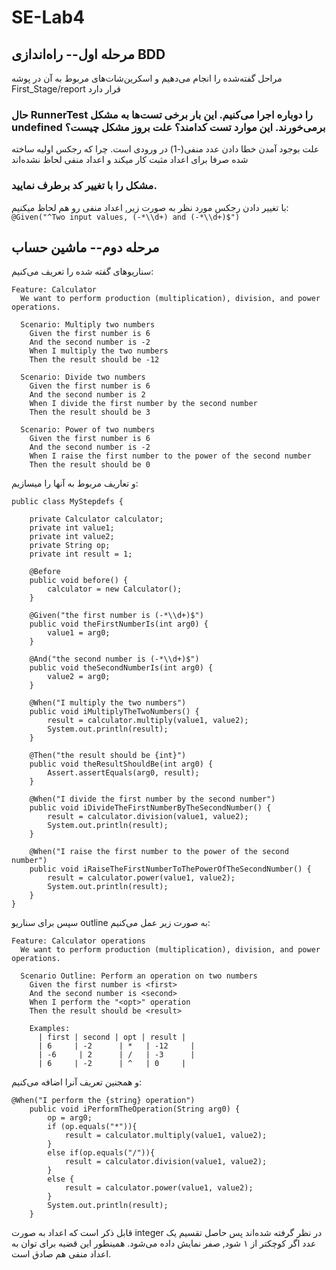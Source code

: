 # SE-Lab4
## مرحله اول-- راه‌اندازی BDD 
مراحل گفته‌شده را انجام می‌دهیم و اسکرین‌شات‌های مربوط به آن در پوشه First_Stage/report قرار دارد

### حال RunnerTest را دوباره اجرا می‌کنیم. این بار برخی تست‌ها به مشکل undefined برمی‌خورند. این موارد تست کدامند؟ علت بروز مشکل چیست؟ 
 علت بوجود آمدن خطا دادن عدد منفی‌(-1) در ورودی است. چرا که رجکس اولیه ساخته شده صرفا برای اعداد مثبت کار میکند و اعداد منفی لحاظ نشده‌اند
### مشکل را با تغییر کد برطرف نمایید. 
با تغییر دادن رجکس مورد نظر به صورت زیر, اعداد منفی رو هم لحاظ میکنیم:  
`@Given("^Two input values, (-*\\d+) and (-*\\d+)$")`
## مرحله دوم-- ماشین حساب  
سناریو‌های گفته شده را تعریف می‌کنیم:
``` 
Feature: Calculator
  We want to perform production (multiplication), division, and power operations.

  Scenario: Multiply two numbers
    Given the first number is 6
    And the second number is -2
    When I multiply the two numbers
    Then the result should be -12

  Scenario: Divide two numbers
    Given the first number is 6
    And the second number is 2
    When I divide the first number by the second number
    Then the result should be 3

  Scenario: Power of two numbers
    Given the first number is 6
    And the second number is -2
    When I raise the first number to the power of the second number
    Then the result should be 0 
```
و تعاریف مربوط به آنها را میسازیم:
``` 
public class MyStepdefs {

    private Calculator calculator;
    private int value1;
    private int value2;
    private String op;
    private int result = 1;

    @Before
    public void before() {
        calculator = new Calculator();
    }

    @Given("the first number is (-*\\d+)$")
    public void theFirstNumberIs(int arg0) {
        value1 = arg0;
    }

    @And("the second number is (-*\\d+)$")
    public void theSecondNumberIs(int arg0) {
        value2 = arg0;
    }

    @When("I multiply the two numbers")
    public void iMultiplyTheTwoNumbers() {
        result = calculator.multiply(value1, value2);
        System.out.println(result);
    }

    @Then("the result should be {int}")
    public void theResultShouldBe(int arg0) {
        Assert.assertEquals(arg0, result);
    }

    @When("I divide the first number by the second number")
    public void iDivideTheFirstNumberByTheSecondNumber() {
        result = calculator.division(value1, value2);
        System.out.println(result);
    }

    @When("I raise the first number to the power of the second number")
    public void iRaiseTheFirstNumberToThePowerOfTheSecondNumber() {
        result = calculator.power(value1, value2);
        System.out.println(result);
    }
}
```
سپس برای سناریو outline به صورت زیر عمل می‌کنیم:  
```
Feature: Calculator operations
  We want to perform production (multiplication), division, and power operations.

  Scenario Outline: Perform an operation on two numbers
    Given the first number is <first>
    And the second number is <second>
    When I perform the "<opt>" operation
    Then the result should be <result>

    Examples:
      | first | second | opt | result |
      | 6     | -2      | *   | -12     |
      | -6     | 2      | /   | -3      |
      | 6     | -2      | ^   | 0     |
```
و همجنین تعریف آنرا اضافه می‌کنیم:
```
@When("I perform the {string} operation")
    public void iPerformTheOperation(String arg0) {
        op = arg0;
        if (op.equals("*")){
            result = calculator.multiply(value1, value2);
        }
        else if(op.equals("/")){
            result = calculator.division(value1, value2);
        }
        else {
            result = calculator.power(value1, value2);
        }
        System.out.println(result);
    }
```
قابل ذکر است که اعداد به صورت integer در نظر گرفته شده‌اند پس حاصل تقسیم یک عدد اگر کوچکتر از ۱ شود, صفر نمایش داده می‌شود. همینطور این قضیه برای توان به اعداد منفی هم صادق است.

